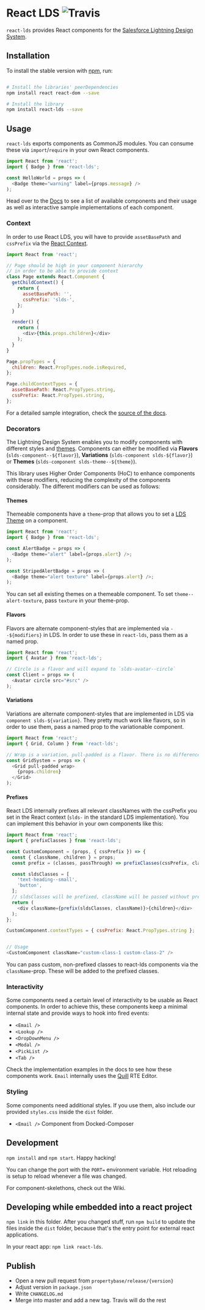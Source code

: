 # React LDS ![Travis](https://travis-ci.org/propertybase/react-lds.svg?branch=master)

`react-lds` provides React components for the [Salesforce Lightning Design System](http://lightningdesignsystem.com/).

## Installation

To install the stable version with [npm](http://npmjs.com/), run:

``` bash

# Install the libraries' peerDependencies
npm install react react-dom --save

# Install the library
npm install react-lds --save
```

## Usage

`react-lds` exports components as CommonJS modules. You can consume these via `import`/`require` in your own React components.

``` js
import React from 'react';
import { Badge } from 'react-lds';

const HelloWorld = props => (
  <Badge theme="warning" label={props.message} />
);

```

Head over to the [Docs](https://propertybase.github.io/react-lds) to see a list of available components and their usage as well as interactive sample implementations of each component.

### Context

In order to use React LDS, you will have to provide `assetBasePath` and `cssPrefix` via the [React Context](https://facebook.github.io/react/docs/context.html).

``` js
import React from 'react';

// Page should be high in your component hierarchy
// in order to be able to provide context
class Page extends React.Component {
  getChildContext() {
    return {
      assetBasePath: '',
      cssPrefix: 'slds-',
    };
  }

  render() {
    return (
      <div>{this.props.children}</div>
    );
  }
}

Page.propTypes = {
  children: React.PropTypes.node.isRequired,
};

Page.childContextTypes = {
  assetBasePath: React.PropTypes.string,
  cssPrefix: React.PropTypes.string,
};
```

For a detailed sample integration, check the [source of the docs](https://github.com/propertybase/react-lds/tree/master/docs/src/app).

### Decorators

The Lightning Design System enables you to modify components with different styles and [themes](https://www.lightningdesignsystem.com/components/utilities/themes/). Components can either be modified via **Flavors** (`slds-component--${flavor}`), **Variations** (`slds-component slds-${flavor}`) or **Themes** (`slds-component slds-theme--${theme}`).

This library uses Higher Order Components (HoC) to enhance components with these modifiers, reducing the complexity of the components considerably. The different modifiers can be used as follows:

#### Themes

Themeable components have a `theme`-prop that allows you to set a [LDS Theme](https://www.lightningdesignsystem.com/components/utilities/themes/) on a component.

``` js
import React from 'react';
import { Badge } from 'react-lds';

const AlertBadge = props => (
  <Badge theme="alert" label={props.alert} />;
);

const StripedAlertBadge = props => (
  <Badge theme="alert texture" label={props.alert} />;
);
```

You can set all existing themes on a themeable component. To set `theme--alert-texture`, pass `texture` in your theme-prop.

#### Flavors

Flavors are alternate component-styles that are implemented via `--${modifiers}` in LDS. In order to use these in `react-lds`, pass them as a named prop.

``` js
import React from 'react';
import { Avatar } from 'react-lds';

// Circle is a flavor and will expand to `slds-avatar--circle`
const Client = props => (
  <Avatar circle src="#src" />
);
```

#### Variations

Variations are alternate component-styles that are implemented in LDS via `component slds-${variation}`. They pretty much work like flavors, so in order to use them, pass a named prop to the variationable component.

``` js
import React from 'react';
import { Grid, Column } from 'react-lds';

// Wrap is a variation, pull-padded is a flavor. There is no difference in usage
const GridSystem = props => (
  <Grid pull-padded wrap>
    {props.children}
  </Grid>
);
```

#### Prefixes

React LDS internally prefixes all relevant classNames with the cssPrefix you set in the React context (`slds-` in the standard LDS implementation). You can implement this behavior in your own components like this:

``` js
import React from 'react';
import { prefixClasses } from 'react-lds';

const CustomComponent = (props, { cssPrefix }) => {
  const { className, children } = props;
  const prefix = (classes, passThrough) => prefixClasses(cssPrefix, classes, passThrough);

  const sldsClasses = [
    'text-heading--small',
    'button',
  ];
  // sldsClasses will be prefixed, className will be passed without prefixing
  return (
    <div className={prefix(sldsClasses, className)}>{children}</div>
  );
};

CustomComponent.contextTypes = { cssPrefix: React.PropTypes.string };


// Usage
<CustomComponent className="custom-class-1 custom-class-2" />
```

You can pass custom, non-prefixed classes to react-lds components via the `className`-prop. These will be added to the prefixed classes.

### Interactivity

Some components need a certain level of interactivity to be usable as React components. In order to achieve this, these components keep a minimal internal state and provide ways to hook into fired events:

 - `<Email />`
 - `<Lookup />`
 - `<DropDownMenu />`
 - `<Modal />`
 - `<PickList />`
 - `<Tab />`

Check the implementation examples in the docs to see how these components work. `Email` internally uses the [Quill](https://github.com/quilljs/quill) RTE Editor.

### Styling

Some components need additional styles. If you use them, also include our
provided `styles.css` inside the `dist` folder.

- `<Email />` Component from Docked-Composer


## Development

`npm install` and `npm start`. Happy hacking!

You can change the port with the `PORT=` environment variable. Hot reloading
is setup to reload whenever a file was changed.

For component-skelethons, check out the Wiki.

## Developing while embedded into a react project

`npm link` in this folder. After you changed stuff, run `npm build` to update
the files inside the `dist` folder, because that's the entry point for
external react applications.

In your react app: `npm link react-lds`.

## Publish

- Open a new pull request from `propertybase/release/{version}`
- Adjust version in `package.json`
- Write `CHANGELOG.md`
- Merge into master and add a new tag. Travis will do the rest

